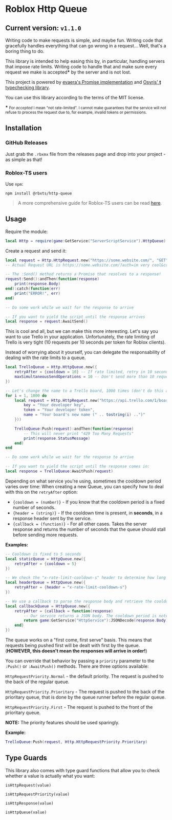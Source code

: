 # Roblox Http Queue

## Current version: `v1.1.0`

Writing code to make requests is simple, and maybe fun. Writing code that gracefully handles everything that can go wrong in a request... Well, that's a boring thing to do.

This library is intended to help easing this by, in particular, handling servers that impose rate limits. Writing code to handle that and make sure every request we make is accepted<b>*</b> by the server and is not lost.

This project is powered by [evaera's Promise implementation](https://github.com/evaera/roblox-lua-promise) and [Osyris' **t** typechecking library](https://github.com/osyrisrblx/t).

You can use this library according to the terms of the MIT license.

<b>*</b> <small>For *accepted* I mean "not rate-limited". I cannot make guarantees that the service will not refuse to process the request due to, for example, invalid tokens or permissions.</small>

## Installation

### GitHub Releases

Just grab the `.rbxmx` file from the releases page and drop into your project - as simple as that!

### Roblox-TS users

Use `npm`:

```
npm install @rbxts/http-queue
```

> A more comprehensive guide for Roblox-TS users can be read [here](./README-TS.md).

## Usage

Require the module:

```lua
local Http = require(game:GetService("ServerScriptService").HttpQueue)
```

Create a request and send it:

```lua
local request = Http.HttpRequest.new("https://some.website.com/", "GET", nil, {auth = "im very cool", cool = true})
-- Actual Request URL is https://some.website.com/?auth=im very cool&cool=true

-- The :Send() method returns a Promise that resolves to a response!
request:Send():andThen(function(response)
    print(response.Body)
end):catch(function(err)
    print("ERROR!", err)
end)

-- Do some work while we wait for the response to arrive

-- If you want to yield the script until the response arrives
local response = request:AwaitSend()
```

This is cool and all, but we can make this more interesting. Let's say you want to use Trello in your application. Unfortunately, the rate limiting of Trello is very tight (10 requests per 10 seconds per token for Roblox clients).

Instead of worrying about it yourself, you can delegate the responsability of dealing with the rate limits to a queue.

```lua
local TrelloQueue = Http.HttpQueue.new({
    retryAfter = {cooldown = 10} -- If rate limited, retry in 10 seconds
    maxSimultaneousSendOperations = 10 -- Don't send more than 10 requests at a time (optional)
})

-- Let's change the name to a Trello board, 1000 times (don't do this at home!)
for i = 1, 1000 do
    local request = Http.HttpRequest.new("https://api.trello.com/1/boards/5d6f8ec6764c2112a27e3d12", "PUT", nil, {
        key = "Your developer key",
        token = "Your developer token",
        name = "Your board's new name (" .. tostring(i) ..")"
    }))

    TrelloQueue:Push(request):andThen(function(response)
        -- This will never print "429 Too Many Requests"
        print(response.StatusMessage)
    end)
end

-- Do some work while we wait for the response to arrive

-- If you want to yield the script until the response comes in:
local response = TrelloQueue:AwaitPush(request)
```

Depending on what service you're using, sometimes the cooldown period varies over time: When creating a new Queue, you can specify how to deal with this on the `retryAfter` option:

- `{cooldown = (number)}` - If you know that the cooldown period is a fixed number of seconds.
- `{header = (string)}` - If the cooldown time is present, in **seconds**, in a response header sent by the service.
- `{callback = (function)}` - For all other cases. Takes the server response and returns the number of seconds that the queue should stall before sending more requests.

**Examples:**

```lua
-- Cooldown is fixed to 5 seconds
local staticQueue = HttpQueue.new({
    retryAfter = {cooldown = 5}
})

-- We check the "x-rate-limit-cooldown-s" header to determine how long to stall
local headerQueue = HttpQueue.new({
    retryAfter = {header = "x-rate-limit-cooldown-s"}
})

-- We use a callback to parse the response body and retrieve the cooldown period
local callbackQueue = HttpQueue.new({
    retryAfter = {callback = function(response)
        -- Our service returns a JSON body. The cooldown period is noted in milliseconds on the "cooldown" field.
        return game:GetService("HttpService"):JSONDecode(response.Body).cooldown / 1000
    end}
})
```

The queue works on a "first come, first serve" basis. This means that requests being pushed first will be dealt with first by the queue. (**HOWEVER, this doesn't mean the responses will arrive in order!**)

You can override that behavior by passing a `priority` parameter to the `:Push()` or `:AwaitPush()` methods. There are three options available:

`HttpRequestPriority.Normal` - the default priority. The request is pushed to the back of the regular queue.

`HttpRequestPriority.Prioritary` - The request is pushed to the back of the prioritary queue, that is done by the queue runner before the regular queue.

`HttpRequestPriority.First` - The request is pushed to the front of the prioritary queue.

**NOTE:** The priority features should be used sparingly.

**Example:**

```lua
TrelloQueue:Push(request, Http.HttpRequestPriority.Prioritary)
```

## Type Guards

This library also comes with type guard functions that allow you to check whether a value is actually what you want:

`isHttpRequest(value)`

`isHttpRequestPriority(value)`

`isHttpResponse(value)`

`isHttpQueue(value)`
